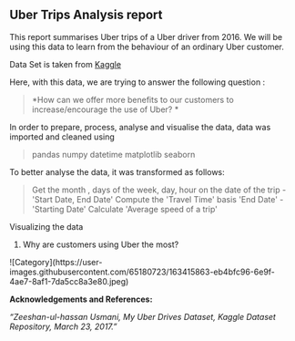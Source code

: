 ## Uber Trips Analysis report 

This report summarises Uber trips of a Uber driver from 2016. We will be using this data to learn from the behaviour of an ordinary Uber customer. 

Data Set is taken from [Kaggle](https://www.kaggle.com/datasets/zusmani/uberdrives?resource=download)

Here, with this data, we are trying to answer the following question : 
  > *How can we offer more benefits to our customers to increase/encourage the use of Uber? *

In order to prepare, process, analyse and visualise the data, data was imported and cleaned using 
> pandas 
> numpy
> datetime
> matplotlib
> seaborn

To better analyse the data, it was transformed as follows:
> Get the month , days of the week, day, hour on the date of the trip - 'Start Date, End Date' 
> Compute the 'Travel Time' basis 'End Date' - 'Starting Date'
> Calculate 'Average speed of a trip'

Visualizing the data

1. Why are customers using Uber the most?
<Catrgory wise distribution of trips>
  ![Category](https://user-images.githubusercontent.com/65180723/163415863-eb4bfc96-6e9f-4ae7-8af1-7da5cc8a3e80.jpeg)



**Acknowledgements and References:** 

 *“Zeeshan-ul-hassan Usmani, My Uber Drives Dataset, Kaggle Dataset Repository, March 23, 2017.”*
